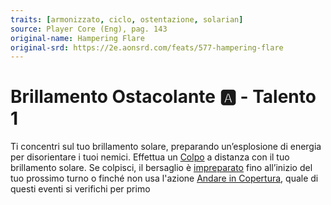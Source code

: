 ```yaml
---
traits: [armonizzato, ciclo, ostentazione, solarian]
source: Player Core (Eng), pag. 143
original-name: Hampering Flare
original-srd: https://2e.aonsrd.com/feats/577-hampering-flare
---
```


# Brillamento Ostacolante :a: - Talento 1

Ti concentri sul tuo brillamento solare, preparando un’esplosione di energia per
disorientare i tuoi nemici. Effettua un [Colpo](/azioni/colpire) a distanza con
il tuo brillamento solare. Se colpisci, il bersaglio è
[impreparato](/condizioni/impreparato) fino all’inizio del tuo prossimo turno o
finché non usa l'azione [Andare in Copertura](/azioni/andare-in-copertura),
quale di questi eventi si verifichi per primo
